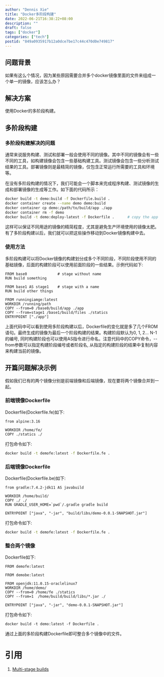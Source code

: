```yaml
---
author: "Dennis Xie"
title: "Docker多阶段构建"
date: 2022-06-21T16:38:22+08:00
description: ""
draft: false
tags: ["docker"]
categories: ["tech"]
postid: "849a0935917b12a0dce7be17c44c470d0e749817"
---
```

## 问题背景
如果有这么个情况，因为某些原因需要合并多个docker镜像里面的文件来组成一个单一的镜像，应该怎么办？
## 解决方案
使用Docker的多阶段构建。
## 多阶段构建
### 多阶段构建解决的问题
通常来说服务构建、测试和部署一般会使用不同的镜像。其中不同的镜像会有一些不同的工具，如构建镜像会包含一些基础构建工具。测试镜像会包含一些分析测试结果的工具。部署镜像则是最精简的镜像，仅包含正常运行所需要的工具和环境等。

在没有多阶段构建的情况下，我们可能会一个脚本来完成程序构建、测试镜像的生成和部署镜像的生成等工作。如下面的代码所示：
~~~bash
docker build -t demo:build -f Dockerfile.build .
docker container create --name demo demo:build
docker container cp demo:/path/to/build/app ./app
docker container rm -f demo
docker build -t demo:deploy-latest -f Dockerfile .      # copy the app into the deploy image
~~~
这样可以保证不同用途的镜像的精简程度，尤其是避免生产环境使用的镜像太肥。有了多阶段构建以后，我们就可以把这些操作移动到Docker镜像构建中去。
### 使用方法
多阶段构建可以将Docker镜像的构建划分成多个不同阶段，不同阶段使用不同的基础镜像，后面的构建阶段可以使用前面阶段的一些结果。示例代码如下:
~~~docker
FROM base0              # stage without name
RUN build something

FROM base1 AS stage1    # stage with a name
RUN build other things

FROM runningiamge:latest
WORKDIR /running/path
COPY --from=0 /base0/build/app ./app
COPY --from=stage1 /base1/build/files ./statics
ENTRYPOINT ["./app"]
~~~
上面代码中可以看到使用多阶段构建以后，Dockerfile的变化就是多了几个FROM语句。最终生成的镜像为最后一个阶段构建的结果。构建阶段默认为0, 1, 2... N-1的编号, 同时构建阶段也可以使用AS指令进行命名。注意代码中的COPY命令，--from参数可以指定构建阶段编号或者阶段名, 从指定的构建阶段的结果中复制内容来构建当前的镜像。
## 开篇问题解决示例
假如我们已有的两个镜像分别是前端镜像和后端镜像，现在要将两个镜像合并到一起。
### 前端镜像Dockerfile
Dockerfile(Dockerfile.fe)如下:
~~~docker
from alpine:3.16

WORKDIR /home/fe/
COPY ./statics ./
~~~
打包命令如下:
~~~sh
docker build -t demofe:latest -f Dockerfile.fe .
~~~
### 后端镜像Dockerfile
Dockerfile(Dockerfile.be)如下:
~~~docker
from gradle:7.4.2-jdk11 AS javabuild

WORKDIR /home/build/
COPY ./ ./
RUN GRADLE_USER_HOME=`pwd`/.gradle gradle build

ENTRYPOINT ["java", "-jar", "build/libs/demo-0.0.1-SNAPSHOT.jar"]
~~~
打包命令如下:
~~~sh
docker build -t demofe:latest -f Dockerfile.fe .
~~~
### 整合两个镜像
Dockerfile如下:
~~~docker
FROM demofe:latest

FROM demobe:latest

FROM openjdk:11.0.15-oraclelinux7
WORKDIR /home/demo/
COPY --from=0 /home/fe ./statics
COPY --from=1  /home/build/build/libs/*.jar ./

ENTRYPOINT ["java", "-jar", "demo-0.0.1-SNAPSHOT.jar"]
~~~
打包命令如下:
~~~
docker build -t demo:latest -f Dockerfile .
~~~
通过上面的多阶段构建Dockerfile即可整合多个镜像中的文件。
# 引用
1. [Multi-stage builds](https://docs.docker.com/develop/develop-images/multistage-build/)
